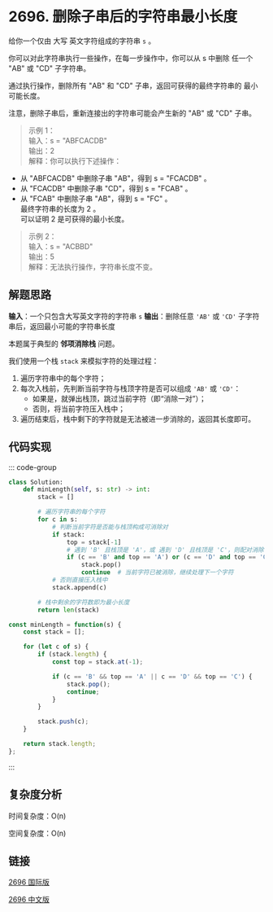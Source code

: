# 2696. 删除子串后的字符串最小长度 <Badge type="tip" text="Easy" />

给你一个仅由 大写 英文字符组成的字符串 `s` 。

你可以对此字符串执行一些操作，在每一步操作中，你可以从 s 中删除 任一个 "AB" 或 "CD" 子字符串。

通过执行操作，删除所有 "AB" 和 "CD" 子串，返回可获得的最终字符串的 最小 可能长度。

注意，删除子串后，重新连接出的字符串可能会产生新的 "AB" 或 "CD" 子串。


>示例 1：  
输入：s = "ABFCACDB"  
输出：2  
解释：你可以执行下述操作：  
- 从 "ABFCACDB" 中删除子串 "AB"，得到 s = "FCACDB" 。  
- 从 "FCACDB" 中删除子串 "CD"，得到 s = "FCAB" 。  
- 从 "FCAB" 中删除子串 "AB"，得到 s = "FC" 。  
最终字符串的长度为 2 。  
可以证明 2 是可获得的最小长度。

>示例 2：  
输入：s = "ACBBD"  
输出：5  
解释：无法执行操作，字符串长度不变。

## 解题思路

**输入**：一个只包含大写英文字符的字符串 `s`
**输出**：删除任意 `'AB'` 或 `'CD'` 子字符串后，返回最小可能的字符串长度

本题属于典型的 **邻项消除栈** 问题。

我们使用一个栈 `stack` 来模拟字符的处理过程：

1. 遍历字符串中的每个字符；
2. 每次入栈前，先判断当前字符与栈顶字符是否可以组成 `'AB'` 或 `'CD'`：
   * 如果是，就弹出栈顶，跳过当前字符（即“消除一对”）；
   * 否则，将当前字符压入栈中；
3. 遍历结束后，栈中剩下的字符就是无法被进一步消除的，返回其长度即可。

## 代码实现

::: code-group

```python
class Solution:
    def minLength(self, s: str) -> int:
        stack = []

        # 遍历字符串的每个字符
        for c in s:
            # 判断当前字符是否能与栈顶构成可消除对
            if stack:
                top = stack[-1]
                # 遇到 'B' 且栈顶是 'A'，或 遇到 'D' 且栈顶是 'C'，则配对消除
                if (c == 'B' and top == 'A') or (c == 'D' and top == 'C'):
                    stack.pop()
                    continue  # 当前字符已被消除，继续处理下一个字符
            # 否则直接压入栈中
            stack.append(c)

        # 栈中剩余的字符数即为最小长度
        return len(stack)
```

```javascript
const minLength = function(s) {
    const stack = [];

    for (let c of s) {
        if (stack.length) {
            const top = stack.at(-1);

            if (c == 'B' && top == 'A' || c == 'D' && top == 'C') {
                stack.pop();
                continue;
            }
        }

        stack.push(c);
    }

    return stack.length;
};
```

:::

## 复杂度分析

时间复杂度：O(n)

空间复杂度：O(n)

## 链接

[2696 国际版](https://leetcode.com/problems/minimum-string-length-after-removing-substrings/description/)

[2696 中文版](https://leetcode.cn/problems/minimum-string-length-after-removing-substrings/description/)
